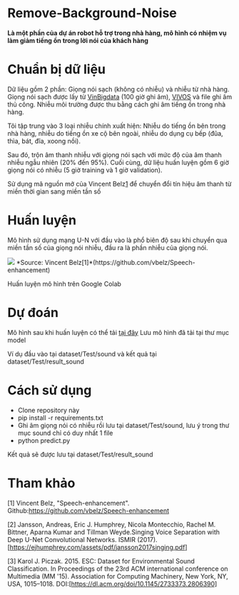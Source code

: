 # Remove-Background-Noise

**Là một phần của dự án robot hỗ trợ trong nhà hàng, mô hình có nhiệm vụ làm giảm tiếng ồn trong lời nói của khách hàng**

# Chuẩn bị dữ liệu

Dữ liệu gồm 2 phần: Giọng nói sạch (không có nhiễu) và nhiễu từ nhà hàng.
Giọng nói sạch được lấy từ [VinBigdata](https://vinbigdata.com/news/vinbigdata-chia-se-100-gio-du-lieu-tieng-noi-cho-cong-dong/) (100 giờ ghi âm), [VIVOS](https://ailab.hcmus.edu.vn/vivos) và file ghi âm thủ công. Nhiễu môi trường được thu bằng cách ghi âm tiếng ồn trong nhà hàng.

Tôi tập trung vào 3 loại nhiễu chính xuất hiện: Nhiễu do tiếng ồn bên trong nhà hàng, nhiễu do tiếng ồn xe cộ bên ngoài, nhiễu do dụng cụ bếp (đũa, thìa, bát, đĩa, xoong nồi).

Sau đó, trộn âm thanh nhiễu với giọng nói sạch với mức độ của âm thanh nhiễu ngẫu nhiên (20% đến 95%). Cuối cùng, dữ liệu huấn luyện gồm 6 giờ giọng nói có nhiễu (5 giờ training và 1 giờ validation).

Sử dụng mã nguồn mở của Vincent Belz[1](https://github.com/vbelz/Speech-enhancement) để chuyển đổi tín hiệu âm thanh từ miền thời gian sang miền tần số

# Huấn luyện

Mô hình sử dụng mạng U-N với đầu vào là phổ biên độ sau khi chuyển qua miền tần số của giọng nói nhiễu, đầu ra là phần nhiễu của giọng nói.

<img src="images/denoise.gif">
*Source: Vincent Belz[1]*(https://github.com/vbelz/Speech-enhancement)

Huấn luyện mô hình trên Google Colab

# Dự đoán
Mô hình sau khi huấn luyện có thể tải [tại đây](https://drive.google.com/file/d/1--3BAU2zYng-jtIP_4RLG-titOfNpThO/view?usp=sharing)
Lưu mô hình đã tải tại thư mục model

Ví dụ đầu vào tại dataset/Test/sound và kết quả tại dataset/Test/result_sound

# Cách sử dụng

- Clone repository này
- pip install -r requirements.txt
- Ghi âm giọng nói có nhiễu rồi lưu tại dataset/Test/sound, lưu ý trong thư mục sound chỉ có duy nhất 1 file
- python predict.py

Kết quả sẽ được lưu tại dataset/Test/result_sound

# Tham khảo

[1] Vincent Belz, "Speech-enhancement". Github:https://github.com/vbelz/Speech-enhancement

[2] Jansson, Andreas, Eric J. Humphrey, Nicola Montecchio, Rachel M. Bittner, Aparna Kumar and Tillman Weyde.Singing Voice Separation with Deep U-Net Convolutional Networks. ISMIR (2017).[https://ejhumphrey.com/assets/pdf/jansson2017singing.pdf]

[3] Karol J. Piczak. 2015. ESC: Dataset for Environmental Sound Classification. In Proceedings of the 23rd ACM international conference on Multimedia (MM '15). Association for Computing Machinery, New York, NY, USA, 1015–1018. DOI:[https://dl.acm.org/doi/10.1145/2733373.2806390]

